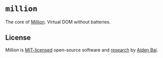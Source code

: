 # `million`

The core of [Million](https://github.com/aidenybai/million). Virtual DOM without batteries.

## License

Million is [MIT-licensed](../../../LICENSE) open-source software and [research](https://arxiv.org/abs/2202.08409) by [Aiden Bai](https://aidenybai.com).
